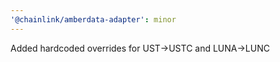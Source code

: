 ```yaml
---
'@chainlink/amberdata-adapter': minor
---
```


Added hardcoded overrides for UST->USTC and LUNA->LUNC
